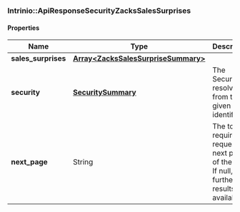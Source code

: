 

[//]: # (CLASS:Intrinio::ApiResponseSecurityZacksSalesSurprises)

[//]: # (KIND:object)

### Intrinio::ApiResponseSecurityZacksSalesSurprises

#### Properties

[//]: # (START_DEFINITION)

Name | Type | Description
------------ | ------------- | -------------
**sales_surprises** | [**Array&lt;ZacksSalesSurpriseSummary&gt;**](ZacksSalesSurpriseSummary.md) |  &nbsp;
**security** | [**SecuritySummary**](SecuritySummary.md) | The Security resolved from the given identifier &nbsp;
**next_page** | String | The token required to request the next page of the data. If null, no further results are available. &nbsp;

[//]: # (END_DEFINITION)


[//]: # (CONTAINED_CLASS:Intrinio::ZacksSalesSurpriseSummary)


[//]: # (CONTAINED_CLASS:Intrinio::SecuritySummary)



